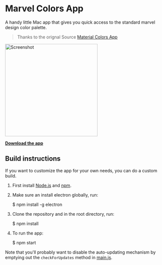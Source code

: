 # Marvel Colors App

A handy little Mac app that gives you quick access to the standard marvel design color palette.

> Thanks to the orignal Source [Material Colors App](https://github.com/romannurik/MaterialColorsApp)

<img src="https://d13yacurqjgara.cloudfront.net/users/6295/screenshots/2594885/colors_2x.png" width="300" alt="Screenshot">

**[Download the app](https://github.com/joelcoxokc/MarvelColorsApp/releases/download/v1.1.0/MaterialColors-1.1.0.zip)**

## Build instructions

If you want to customize the app for your own needs, you can do a custom build.

  1. First install [Node.js](https://nodejs.org/) and [npm](https://www.npmjs.com/).
  2. Make sure an install electron globally, run: 
        
        $ npm install -g electron

  3. Clone the repository and in the root directory, run:

        $ npm install

  4. To run the app:

        $ npm start

Note that you'll probably want to disable the auto-updating mechanism by emptying out the `checkForUpdates` method in
[main.js](https://github.com/romannurik/MarvelColorsApp/blob/master/app/main.js).
